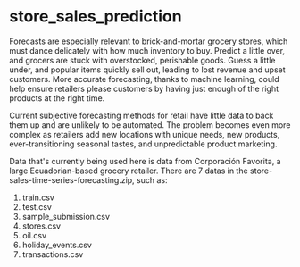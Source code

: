 # store_sales_prediction
Forecasts are especially relevant to brick-and-mortar grocery stores, which must dance delicately with how much inventory to buy. Predict a little over, and grocers are stuck with overstocked, perishable goods. Guess a little under, and popular items quickly sell out, leading to lost revenue and upset customers. More accurate forecasting, thanks to machine learning, could help ensure retailers please customers by having just enough of the right products at the right time.

Current subjective forecasting methods for retail have little data to back them up and are unlikely to be automated. The problem becomes even more complex as retailers add new locations with unique needs, new products, ever-transitioning seasonal tastes, and unpredictable product marketing.

Data that's currently being used here is data from Corporación Favorita, a large Ecuadorian-based grocery retailer. There are 7 datas in the store-sales-time-series-forecasting.zip, such as:
1. train.csv
2. test.csv
3. sample_submission.csv
4. stores.csv
5. oil.csv
6. holiday_events.csv
7. transactions.csv
